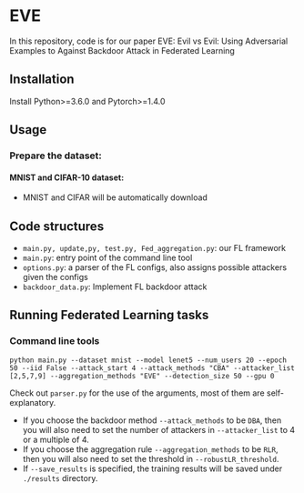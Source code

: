 # EVE
In this repository, code is for our paper EVE: Evil vs Evil: Using Adversarial Examples to Against Backdoor Attack in Federated Learning

## Installation
Install Python>=3.6.0 and Pytorch>=1.4.0

## Usage
### Prepare the dataset:
#### MNIST and CIFAR-10 dataset:

- MNIST and CIFAR will be automatically download 

## Code structures
- `main.py, update,py, test.py, Fed_aggregation.py`: our FL framework
- `main.py`: entry point of the command line tool
- `options.py`: a parser of the FL configs, also assigns possible attackers given the configs
- `backdoor_data.py`: Implement FL backdoor attack




## Running Federated Learning tasks

### Command line tools
```
python main.py --dataset mnist --model lenet5 --num_users 20 --epoch 50 --iid False --attack_start 4 --attack_methods "CBA" --attacker_list [2,5,7,9] --aggregation_methods "EVE" --detection_size 50 --gpu 0
```
Check out `parser.py` for the use of the arguments, most of them are self-explanatory. 
- If you choose the backdoor method `--attack_methods` to be `DBA`, then you will also need to set the number of attackers in `--attacker_list` to 4 or a multiple of 4.
- If you choose the aggregation rule `--aggregation_methods` to be `RLR`, then you will also need to set the threshold in `--robustLR_threshold`.
- If `--save_results` is specified, the training results will be saved under `./results` directory. 

